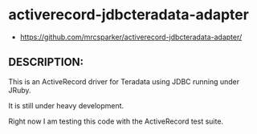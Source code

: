 # activerecord-jdbcteradata-adapter

* https://github.com/mrcsparker/activerecord-jdbcteradata-adapter/

## DESCRIPTION:

This is an ActiveRecord driver for Teradata using JDBC running under JRuby.

It is still under heavy development.

Right now I am testing this code with the ActiveRecord test suite.
